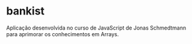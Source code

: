 # bankist
Aplicação desenvolvida no curso de JavaScript de Jonas Schmedtmann para aprimorar os conhecimentos em Arrays.
